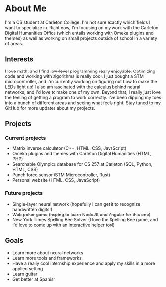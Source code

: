 # About Me
I'm a CS student at Carleton College. I'm not sure exactly which fields I want to specialize in. Right now, I'm focusing on my work with the Carleton Digital Humanities Office (which entails working with Omeka plugins and themes) as well as working on small projects outside of school in a variety of areas.
## Interests
I love math, and I find low-level programming really enjoyable. Optimizing code and working with algorithms is really cool. I just bought a STM microcontroller, and I'm currently working on figuring out how to make the LEDs light up! I also am fascinated with the calculus behind neural networks, and I'd love to make one of my own. Beyond that, I really just love the feeling of getting a program to work correctly. I've been dipping my toes into a bunch of different areas and seeing what feels right. Stay tuned to my GitHub for more updates about my projects.
## Projects
### Current projects
- Matrix inverse calculator (C++, HTML, CSS, JavaScript)
- Omeka plugins and themes with Carleton Digital Humanities (HTML, PHP)
- Searchable Olympics database for CS 257 at Carleton (SQL, Python, HTML, CSS)
- Punch force sensor (STM Microcontroller, Rust)
- Personal website (HTML, CSS, JavaScript)
### Future projects
- Single-layer neural network (hopefully I can get it to recognize handwritten digits!)
- Web poker game (hoping to learn NodeJS and Angular for this one)
- New York Times Spelling Bee Solver (I love the Spelling Bee game, and I'd love to come up with an interactive helper tool)
## Goals
- Learn more about neural networks
- Learn more tools and frameworks
- Have a really cool internship experience and apply my skills in a more applied setting
- Learn guitar
- Get better at Spanish
